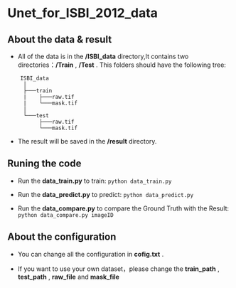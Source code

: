 # Unet_for_ISBI_2012_data

## About the data & result
- All of the data is in the **/ISBI_data** directory,It contains two directories：**/Train** , **/Test** .
This folders should have the following tree:
```
    ISBI_data
     │
     ├───train
     |    ├───raw.tif
     |    └───mask.tif
     │
     └───test
          ├───raw.tif
          └───mask.tif
``` 
- The result will be saved in the **/result** directory.

## Runing the code
- Run the **data_train.py** to train: `python data_train.py`

- Run the **data_predict.py** to predict: `python data_predict.py`

- Run the **data_compare.py** to compare the Ground Truth with the Result: `python data_compare.py imageID`

## About the configuration

- You can change all the configuration in **cofig.txt** .

- If you want to use your own dataset，please change the **train_path** , **test_path** , **raw_file** and **mask_file**

